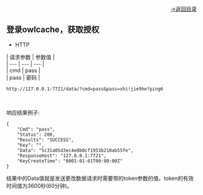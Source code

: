 [<p align="right">->返回目录</p>](../0.directory.md)

## 登录owlcache，获取授权  
* HTTP  

|   请求参数 |   参数值  |  
| --- | --- | --- |  
|   cmd  |   pass  |  
|   pass  |  密码  |  

~~~shell
http://127.0.0.1:7721/data/?cmd=pass&pass=shi!jie9he?ping6
~~~
<br>

响应结果例子:
~~~shell
{
    "Cmd": "pass",
    "Status": 200,
    "Results": "SUCCESS",
    "Key": "",
    "Data": "5c31a05d3ec4e8b0cf1951b210ab55fe",
    "ResponseHost": "127.0.0.1:7721",
    "KeyCreateTime": "0001-01-01T00:00:00Z"
}
~~~
结果中的Data值就是发送更改数据请求时需要带的token参数的值。token的有效时间值为3600秒(60分钟)。